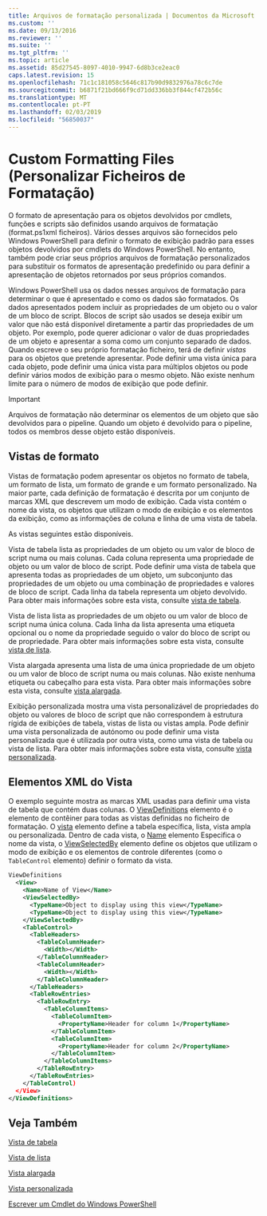 ```yaml
---
title: Arquivos de formatação personalizada | Documentos da Microsoft
ms.custom: ''
ms.date: 09/13/2016
ms.reviewer: ''
ms.suite: ''
ms.tgt_pltfrm: ''
ms.topic: article
ms.assetid: 85d27545-8097-4010-9947-6d8b3ce2eac0
caps.latest.revision: 15
ms.openlocfilehash: 71c1c181058c5646c817b90d9832976a78c6c7de
ms.sourcegitcommit: b6871f21bd666f9cd71dd336bb3f844cf472b56c
ms.translationtype: MT
ms.contentlocale: pt-PT
ms.lasthandoff: 02/03/2019
ms.locfileid: "56850037"
---
```

# <a name="custom-formatting-files"></a>Custom Formatting Files (Personalizar Ficheiros de Formatação)

O formato de apresentação para os objetos devolvidos por cmdlets, funções e scripts são definidos usando arquivos de formatação (format.ps1xml ficheiros). Vários desses arquivos são fornecidos pelo Windows PowerShell para definir o formato de exibição padrão para esses objetos devolvidos por cmdlets do Windows PowerShell. No entanto, também pode criar seus próprios arquivos de formatação personalizados para substituir os formatos de apresentação predefinido ou para definir a apresentação de objetos retornados por seus próprios comandos.

Windows PowerShell usa os dados nesses arquivos de formatação para determinar o que é apresentado e como os dados são formatados. Os dados apresentados podem incluir as propriedades de um objeto ou o valor de um bloco de script.  Blocos de script são usados se deseja exibir um valor que não está disponível diretamente a partir das propriedades de um objeto. Por exemplo, pode querer adicionar o valor de duas propriedades de um objeto e apresentar a soma como um conjunto separado de dados. Quando escreve o seu próprio formatação ficheiro, terá de definir *vistas* para os objetos que pretende apresentar. Pode definir uma vista única para cada objeto, pode definir uma única vista para múltiplos objetos ou pode definir vários modos de exibição para o mesmo objeto. Não existe nenhum limite para o número de modos de exibição que pode definir.

> [!IMPORTANT]
> Arquivos de formatação não determinar os elementos de um objeto que são devolvidos para o pipeline. Quando um objeto é devolvido para o pipeline, todos os membros desse objeto estão disponíveis.

## <a name="format-views"></a>Vistas de formato

Vistas de formatação podem apresentar os objetos no formato de tabela, um formato de lista, um formato de grande e um formato personalizado. Na maior parte, cada definição de formatação é descrita por um conjunto de marcas XML que descrevem um modo de exibição. Cada vista contém o nome da vista, os objetos que utilizam o modo de exibição e os elementos da exibição, como as informações de coluna e linha de uma vista de tabela.

As vistas seguintes estão disponíveis.

Vista de tabela lista as propriedades de um objeto ou um valor de bloco de script numa ou mais colunas. Cada coluna representa uma propriedade de objeto ou um valor de bloco de script. Pode definir uma vista de tabela que apresenta todas as propriedades de um objeto, um subconjunto das propriedades de um objeto ou uma combinação de propriedades e valores de bloco de script. Cada linha da tabela representa um objeto devolvido. Para obter mais informações sobre esta vista, consulte [vista de tabela](../format/creating-a-table-view.md).

Vista de lista lista as propriedades de um objeto ou um valor de bloco de script numa única coluna. Cada linha da lista apresenta uma etiqueta opcional ou o nome da propriedade seguido o valor do bloco de script ou de propriedade. Para obter mais informações sobre esta vista, consulte [vista de lista](../format/creating-a-list-view.md).

Vista alargada apresenta uma lista de uma única propriedade de um objeto ou um valor de bloco de script numa ou mais colunas. Não existe nenhuma etiqueta ou cabeçalho para esta vista. Para obter mais informações sobre esta vista, consulte [vista alargada](../format/creating-a-wide-view.md).

Exibição personalizada mostra uma vista personalizável de propriedades do objeto ou valores de bloco de script que não correspondem à estrutura rígida de exibições de tabela, vistas de lista ou vistas ampla. Pode definir uma vista personalizada de autónomo ou pode definir uma vista personalizada que é utilizada por outra vista, como uma vista de tabela ou vista de lista. Para obter mais informações sobre esta vista, consulte [vista personalizada](../format/creating-custom-controls.md).

## <a name="view-xml-elements"></a>Elementos XML do Vista

O exemplo seguinte mostra as marcas XML usadas para definir uma vista de tabela que contém duas colunas. O [ViewDefinitions](../format/viewdefinitions-element-format.md) elemento é o elemento de contêiner para todas as vistas definidas no ficheiro de formatação. O [vista](../format/view-element-format.md) elemento define a tabela específica, lista, vista ampla ou personalizada. Dentro de cada vista, o [Name](../format/name-element-for-view-format.md) elemento Especifica o nome da vista, o [ViewSelectedBy](../format/viewselectedby-element-format.md) elemento define os objetos que utilizam o modo de exibição e os elementos de controle diferentes (como o `TableControl` elemento) definir o formato da vista.

```xml
ViewDefinitions
  <View>
    <Name>Name of View</Name>
    <ViewSelectedBy>
      <TypeName>Object to display using this view</TypeName>
      <TypeName>Object to display using this view</TypeName>
    </ViewSelectedBy>
    <TableControl>
      <TableHeaders>
        <TableColumnHeader>
          <Width></Width>
        </TableColumnHeader>
        <TableColumnHeader>
          <Width></Width>
        </TableColumnHeader>
      </TableHeaders>
      <TableRowEntries>
        <TableRowEntry>
          <TableColumnItems>
            <TableColumnItem>
              <PropertyName>Header for column 1</PropertyName>
            </TableColumnItem>
            <TableColumnItem>
              <PropertyName>Header for column 2</PropertyName>
            </TableColumnItem>
          </TableColumnItems>
        </TableRowEntry>
      </TableRowEntries>
    </TableControl)
  </View>
</ViewDefinitions>

```

## <a name="see-also"></a>Veja Também

[Vista de tabela](../format/creating-a-table-view.md)

[Vista de lista](../format/creating-a-list-view.md)

[Vista alargada](../format/creating-a-wide-view.md)

[Vista personalizada](../format/creating-custom-controls.md)

[Escrever um Cmdlet do Windows PowerShell](./writing-a-windows-powershell-cmdlet.md)
